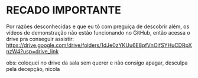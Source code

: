 # RECADO IMPORTANTE
Por razões desconhecidas e que eu tô com preguiça de descobrir além, os vídeos de demonstração não estão funcionando no GitHub, então acessa o drive pra conseguir assistir:
https://drive.google.com/drive/folders/1dJe0zYKUu6E8pfVnOifSYHuCDRpXnzW4?usp=drive_link

obs: coloquei no drive da sala sem querer e não consigo apagar, desculpa pela decepção, nicola
